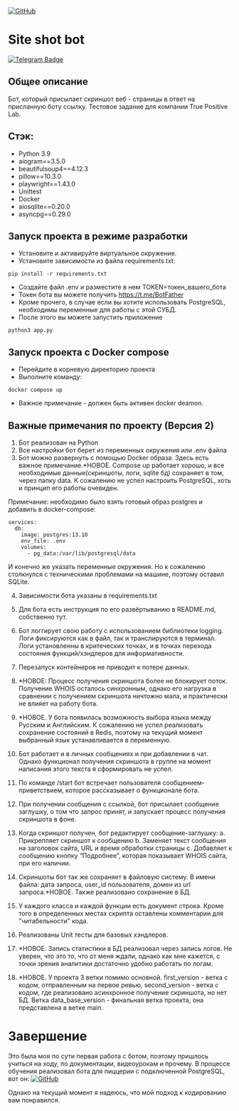 [![GitHub](https://img.shields.io/badge/GitHub-Kirill--Svitsov-blue)](https://github.com/Kirill-Svitsov)
# Site shot bot 
[![Telegram Badge](https://img.shields.io/badge/-siteshotbot-blue?style=flat&logo=Telegram&logoColor=white)](https://t.me/svitsov_site_shot_bot)

## Общее описание
Бот, который присылает скриншот веб - страницы в ответ на присланную боту ссылку.
Тестовое задание для компании True Positive Lab.


## Стэк:

- Python 3.9
- aiogram==3.5.0
- beautifulsoup4==4.12.3
- pillow==10.3.0
- playwright==1.43.0
- Unittest
- Docker
- aiosqlite==0.20.0
- asyncpg==0.29.0

## Запуск проекта в режиме разработки

- Установите и активируйте виртуальное окружение.
- Установите зависимости из файла requirements.txt:
```
pip install -r requirements.txt
```
- Создайте файл .env и разместите в нем TOKEN=токен_вашего_бота
- Токен бота вы можете получить https://t.me/BotFather
- Кроме прочего, в случае если вы хотите использовать PostgreSQL, необходимы переменные для работы с этой СУБД.
- После этого вы можете запустить приложение
```
python3 app.py
```

## Запуск проекта с Docker compose
- Перейдите в корневую директорию проекта
- Выполните команду:
```
docker compose up
```
* Важное примечание - должен быть активен docker deamon.


## Важные примечания по проекту (Версия 2)
1) Бот реализован на Python
2) Все настройки бот берет из переменных окружения или .env
файла
3) Бот можно развернуть с помощью Docker образа. Здесь есть важное примечание.*НОВОЕ. Compose up работает хорошо, и все необходимые данные(скриншоты, логи, sqlite бд) сохраняет в том, через папку data. К сожалению не успел настроить PostgreSQL, хоть и принцип его работы очевиден.

Примечание: необходимо было взять готовый образ postgres и добавить в docker-compose:
```
services:
  db:
    image: postgres:13.10
    env_file: .env
    volumes:
      - pg_data:/var/lib/postgresql/data
```
И конечно же указать переменные окружения.
Но к сожалению столкнулся с техническими проблемами на машине, поэтому оставил SQLite.

4) Зависимости бота указаны в requirements.txt
5) Для бота есть инструкция по его развёртыванию в README.md, собственно тут.
6) Бот логгирует свою работу с использованием библиотеки logging. Логи фиксируются как в файл, так и транслируются в терминал. Логи установленны в критеческих точках, и в точках перехода состояния функций/хэндлеров для информативности.
7) Перезапуск контейнеров не приводит к потере данных.
8) *НОВОЕ: Процесс получения скриншота более не блокирует поток. Получение WHOIS осталось синхронным, однако его нагрузка в сравнении с получением скриншота ничтожно мала, и практически не влияет на работу бота.
9) *НОВОЕ. У бота появилась возможность выбора языка между Русским и Английским. К сожалению не успел реализовать сохранение состояний в Redis, поэтому на текущий момент выбранный язык устанавливается в переменную.
10) Бот работает и в личных сообщениях и при добавлении в чат. Однако функционал получения скриншота в группе на момент написания этого текста я сформировать не успел.
11) По команде /start бот встречает пользователя сообщением-приветствием,
которое рассказывает о функционале бота.
12) При получении сообщения с ссылкой, бот присылает сообщение заглушку, о том что запрос принят, и запускает процесс получения
скриншота в фоне.
13) Когда скриншот получен, бот редактирует сообщение-заглушку:
  a. Прикрепляет скриншот к сообщению
  b. Заменяет текст сообщения на заголовок сайта, URL и время обработки
  страницы
  c. Добавляет к сообщению кнопку “Подробнее”, которая
  показывает WHOIS сайта, при его наличии.
14) Скриншоты бот так же сохраняет в файловую систему. В имени файла: дата запроса, user_id пользователя, домен из
url запроса.*НОВОЕ. Также реализовано сохранение в БД.

15) У каждого класса и каждой функции есть документ строка. Кроме того в определенных местах скрипта оставлены комментарии для "читабельности" кода.
16) Реализованы Unit тесты для базовых хэндлеров.
17) *НОВОЕ. Запись статистики в БД реализовал через запись логов. Не уверен, что это то, что от меня ждали, однако как мне кажется, с точки зрения аналитики достаточно удобно работать по логам.
18) *НОВОЕ. У проекта 3 ветки помимо основной. first_version - ветка с кодом, отправленным на первое ревью, second_version - ветка с кодом, где реализовано асинхронное получение скриншота, но нет БД. Ветка data_base_version - финальная ветка проекта, она представлена в ветке main.


# Завершение
Это была моя по сути первая работа с ботом, поэтому пришлось учиться на ходу, по документации, видеоурокам и прочему.
В процессе обучения реализовал бота для пиццерии с подключенной PostgreSQL, вот он: 
[![GitHub](https://img.shields.io/badge/GitHub-Kirill--Svitsov-blue)](https://github.com/Kirill-Svitsov/pizzeria_bot)
  
Однако на текущий момент я надеюсь, что мой подход к кодированию вам понравился.
